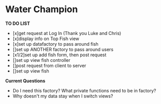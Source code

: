 # Water Champion

**TO DO LIST**

- [x]get request at Log In (Thank you Luke and Chris)
- [x]display info on Top Fish view
- [x]set up datafactory to pass around fish
- []set up ANOTHER factory to pass around users
- [x1/2]set up add fish form, then post request
- []set up view fish controller
- []post request from client to server
- []set up view fish


**Current Questions**

- Do I need this factory? What private functions need to be in factory?
- Why doesn't my data stay when I switch views?
